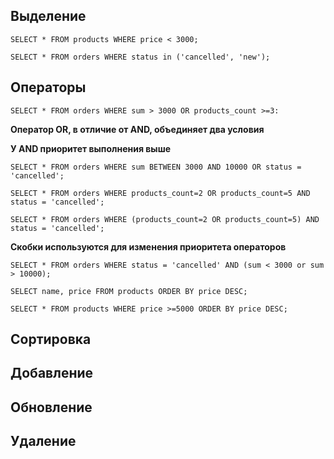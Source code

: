 ## Выделение
```
SELECT * FROM products WHERE price < 3000;
```
```
SELECT * FROM orders WHERE status in ('cancelled', 'new');
```
## Операторы
```
SELECT * FROM orders WHERE sum > 3000 OR products_count >=3:
```
**Оператор OR, в отличие от AND, объединяет два условия**

**У AND приоритет выполнения выше**
```
SELECT * FROM orders WHERE sum BETWEEN 3000 AND 10000 OR status = 'cancelled';
```
```
SELECT * FROM orders WHERE products_count=2 OR products_count=5 AND status = 'cancelled';
```
```
SELECT * FROM orders WHERE (products_count=2 OR products_count=5) AND status = 'cancelled';
```
**Скобки используются для изменения приоритета операторов**
```
SELECT * FROM orders WHERE status = 'cancelled' AND (sum < 3000 or sum > 10000);
```
```
SELECT name, price FROM products ORDER BY price DESC;
```
```
SELECT * FROM products WHERE price >=5000 ORDER BY price DESC;
```
## Сортировка

## Добавление

## Обновление

## Удаление
